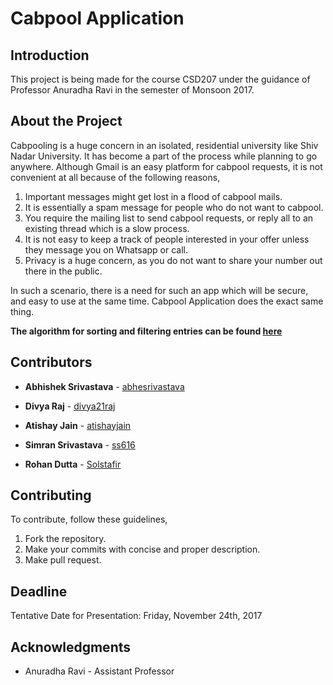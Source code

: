 
# Cabpool Application 

## Introduction
This project is being made for the course CSD207 under the guidance of Professor Anuradha Ravi in the semester of Monsoon 2017.

## About the Project
Cabpooling is a huge concern in an isolated, residential university like Shiv Nadar University. It has become a part of the process while planning to go anywhere. Although Gmail is an easy platform for cabpool requests, it is not convenient at all because of the following reasons,
1. Important messages might get lost in a flood of cabpool mails.
2. It is essentially a spam message for people who do not want to cabpool.
3. You require the mailing list to send cabpool requests, or reply all to an existing thread which is a slow process.
4. It is not easy to keep a track of people interested in your offer unless they message you on Whatsapp or call.
5. Privacy is a huge concern, as you do not want to share your number out there in the public.

In such a scenario, there is a need for such an app which will be secure, and easy to use at the same time. Cabpool Application does the exact same thing.

**The algorithm for sorting and filtering entries can be found [here](https://www.dropbox.com/sh/1aopsud1zbvs75u/AAAJ2PW5lYD140iJdiskG5JMa?dl=0)**

## Contributors 
 
* **Abhishek Srivastava** - [abhesrivastava](https://github.com/abhesrivastava)
 
* **Divya Raj**           - [divya21raj](https://github.com/divya21raj)
 
* **Atishay Jain**        - [atishayjain](https://github.com/atishayjain708)
 
* **Simran Srivastava**   - [ss616](https://github.com/ss616)
 
* **Rohan Dutta**         - [Solstafir](https://github.com/Solstafir)

## Contributing 
To contribute, follow these guidelines,
1. Fork the repository.
2. Make your commits with concise and proper description.
3. Make pull request.

## Deadline
Tentative Date for Presentation: Friday, November 24th, 2017

## Acknowledgments 
* Anuradha Ravi - Assistant Professor
